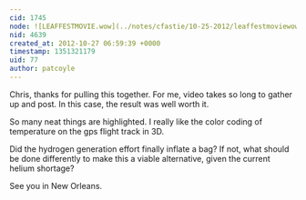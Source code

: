 ```yaml
---
cid: 1745
node: ![LEAFFESTMOVIE.wow](../notes/cfastie/10-25-2012/leaffestmoviewow)
nid: 4639
created_at: 2012-10-27 06:59:39 +0000
timestamp: 1351321179
uid: 77
author: patcoyle
---
```


Chris, thanks for pulling this together. For me, video takes so long to gather up and post. In this case, the result was well worth it. 

So many neat things are highlighted. I really like the color coding of temperature on the gps flight track in 3D.

Did the hydrogen generation effort finally inflate a bag? If not, what should be done differently to make this a viable alternative, given the current helium shortage?

See you in New Orleans. 
